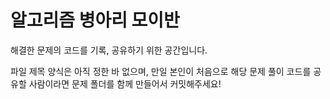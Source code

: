 # 알고리즘 병아리 모이반
해결한 문제의 코드를 기록, 공유하기 위한 공간입니다.

파일 제목 양식은 아직 정한 바 없으며, 만일 본인이 처음으로 해당 문제 풀이 코드를 공유할 사람이라면 문제 폴더를 함께 만들어서 커밋해주세요!
